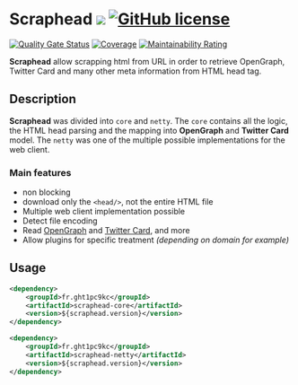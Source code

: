 # Scraphead [![](https://img.shields.io/github/release/Marthym/scraphead.svg)](https://GitHub.com/Marthym/scraphead/releases/) [![GitHub license](https://img.shields.io/github/license/Marthym/scraphead.svg)](https://github.com/Marthym/scraphead/blob/master/LICENSE)

[![Quality Gate Status](https://sonarcloud.io/api/project_badges/measure?project=Marthym_scraphead&metric=alert_status)](https://sonarcloud.io/dashboard?id=Marthym_scraphead)
[![Coverage](https://sonarcloud.io/api/project_badges/measure?project=Marthym_scraphead&metric=coverage)](https://sonarcloud.io/dashboard?id=Marthym_scraphead)
[![Maintainability Rating](https://sonarcloud.io/api/project_badges/measure?project=Marthym_scraphead&metric=sqale_rating)](https://sonarcloud.io/dashboard?id=Marthym_scraphead)

**Scraphead** allow scrapping html from URL in order to retrieve OpenGraph, Twitter Card and many other meta information
from HTML head tag.

## Description

**Scraphead** was divided into `core` and `netty`. The `core` contains all the logic, the HTML head parsing and the
mapping into **OpenGraph** and **Twitter Card** model. The `netty` was one of the multiple possible implementations for
the web client.

### Main features

* non blocking
* download only the `<head/>`, not the entire HTML file
* Multiple web client implementation possible
* Detect file encoding
* Read [OpenGraph](https://ogp.me/)
  and [Twitter Card](https://developer.twitter.com/en/docs/twitter-for-websites/cards/guides/getting-started), and more
* Allow plugins for specific treatment *(depending on domain for example)*

## Usage

```xml
<dependency>
    <groupId>fr.ght1pc9kc</groupId>
    <artifactId>scraphead-core</artifactId>
    <version>${scraphead.version}</version>
</dependency>

<dependency>
    <groupId>fr.ght1pc9kc</groupId>
    <artifactId>scraphead-netty</artifactId>
    <version>${scraphead.version}</version>
</dependency>
```